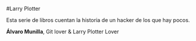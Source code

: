 #Larry Plotter

Esta serie de libros cuentan la historia de un hacker de los que hay pocos.


**Álvaro Munilla**, Git lover & Larry Plotter Lover


